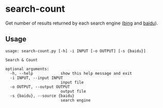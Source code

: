 search-count
============
Get number of results returned by each search engine ([bing](https://cn.bing.com/) and [baidu](https://www.baidu.com/)).

Usage
-----

```
usage: search-count.py [-h] -i INPUT [-o OUTPUT] [-s {baidu}]

Search & Count

optional arguments:
  -h, --help            show this help message and exit
  -i INPUT, --input INPUT
                        input file
  -o OUTPUT, --output OUTPUT
                        output file
  -s {baidu}, --source {baidu}
                        search engine
```
